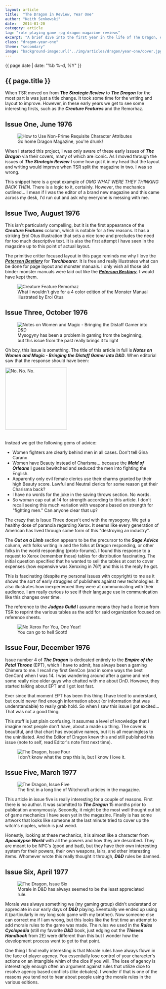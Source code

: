 ```yaml
---
layout: article
title:  "The Dragon in Review, Year One"
author: "Keith Senkowski"
date:   2014-01-20
category: article
tag: "role playing game rpg dragon magazine reviews"
excerpt: "A brief dive into the first year in the life of The Dragon, or Dragon Magazine as I came to know it as a teenager."
class: "dragon-year-one"
theme: "secondary"
image: "background-image:url('../img/articles/dragon/year-one/cover.jpg');"
---
```

<section class="header" style="{{page.image}}">
	<div class="content">
	<aside class="span-3 col empty"></aside>
	<div class="span-6 col">
		<p class="post-meta">{{ page.date | date: "%b %-d, %Y" }}</p>
		<h1>{{ page.title }}</h1>
		<p>When TSR moved on from <strong><em>The Strategic Review</em></strong> to <strong><em>The Dragon</em></strong> for the most part is was just a title change. It took some time for the writing and layout to improve. However, in these early years we get to see some interesting firsts, such as the <strong><em>Creature Features</em></strong> and the Remorhaz.</p>
	</div>
	<aside class="span-3 col empty"></aside>	
	</div>
</section>
<section class="review continued">
	<div class="content gutters">
		<div class="span-1 col empty"></div>
		<div class="span-6 col">
			<h2>Issue One, June 1976</h2>
		</div>
		<div class="span-5 col empty"></div>
	</div>
	<div class="content gutters">
		<div class="span-1 col empty"></div>
		<aside class="span-5 col">
			<figure>
				<img src="{{ site.baseurl }}/img/loading.gif" data-src="{{ site.baseurl }}/img/articles/dragon/year-one/dragon01.png" alt="How to Use Non-Prime Requisite Character Attributes"/>
				<figcaption>Go home Dragon Magazine, you're drunk!</figcaption>
			</figure>
		</aside>	
		<div class="span-5 col">
			<p>When I started this project, I was only aware of these early issues of <strong><em>The Dragon</em></strong> via their covers, many of which are iconic. As I moved through the issues of <strong><em>The Strategic Review</em></strong> I some how got it in my head that the layout and writing would improve when TSR split the magazine in two. I was so wrong.</p>
			<p>This snippet here is a great example of <em>OMG WHAT WERE THEY THINKING BACK THEN</em>. There is a logic to it, certainly. However, the mechanics outlined... I mean if I was the editor of a brand new magazine and this came across my desk, I'd run out and ask why everyone is messing with me.</p>
		</div>
		<div class="span-1 col empty"></div>
	</div>
	<div class="divider"></div>	
</section>
<section class="review continued">
	<div class="content gutters">
		<div class="span-1 col empty"></div>
		<div class="span-6 col">
			<h2>Issue Two, August 1976</h2>
		</div>
		<div class="span-5 col empty"></div>
	</div>
	<div class="content gutters">
		<div class="span-1 col empty"></div>
		<div class="span-5 col">
			<p>This isn't particularly compelling, but it is the first appearance of the <strong><em>Creature Features</em></strong> column, which is notable for a few reasons. It has a striking Erol Otus illustration that sets a nice tone and precludes the need for too much descriptive text. It is also the first attempt I have seen in the magazine up to this point of actual layout.</p>
			<p>The primitive critter focused layout in this page reminds me why I love the <strong><em><a href="https://www.burningwheel.com/store/index.php/the-petersen-bestiary-volume.html" target="_blank">Peterson Bestiary</a></em></strong> for <strong><em>Torchbearer</em></strong>. It is free and really illustrates what can be done for page layout and monster manuals. I only wish all those old binder monster manuals were laid out like the <strong><em><a href="https://www.burningwheel.com/store/index.php/the-petersen-bestiary-volume.html" target="_blank">Peterson Bestiary</a></em></strong>. I would have kept them.</p>
		</div>
		<aside class="span-5 col">
			<figure>
				<img src="{{ site.baseurl }}/img/loading.gif" data-src="{{ site.baseurl }}/img/articles/dragon/year-one/remorhaz.jpg" alt="Creature Feature Remorhaz"/>
				<figcaption>What I wouldn't give for a 4 color edition of the Monster Manual illustrated by Erol Otus</figcaption>
			</figure>
		</aside>	
		<div class="span-1 col empty"></div>
	</div>
	<div class="divider"></div>	
</section>
<section class="review continued">
	<div class="content gutters">
		<div class="span-1 col empty"></div>
		<div class="span-6 col">
			<h2>Issue Three, October 1976</h2>
		</div>
		<div class="span-5 col empty"></div>
	</div>
	<div class="content gutters">
		<div class="span-1 col empty"></div>
		<aside class="span-5 col">
			<figure>
				<img src="{{ site.baseurl }}/img/loading.gif" data-src="{{ site.baseurl }}/img/articles/dragon/year-one/dragon03_x1.png" alt="Notes on Women and Magic - Bringing the Distaff Gamer into D&amp;D"/>
				<figcaption>Mysogyny has been a problem in gaming from the beginning, but this issue from the past really brings it to light</figcaption>
			</figure>
		</aside>	
		<div class="span-5 col">
			<p>Oh boy, this issue is something. The title of this article in full is <strong><em>Notes on Women and Magic - Bringing the Distaff Gamer into D&amp;D</em></strong>. When editorial saw that the response should have been:</p>
			<img src="{{ site.baseurl }}/img/loading.gif" data-src="{{ site.baseurl }}/img/articles/dragon/year-one/john-stewart.gif" alt="No. No. No." width="200" style="margin-bottom:20px"/>
			<p>Instead we get the following gems of advice:</p>
			<ul class="spaced-list">
				<li>Women fighters are clearly behind men in all cases. Don't tell Gina Carano.</li>
				<li>Women have Beauty instead of Charisma... because the <strong><em>Maid of Orleans</em></strong> I guess bewitched and seduced the men into fighting the English.</li>
				<li>Apparently only evil female clerics use their charms granted by their high Beauty score. Lawful and Neutral clerics for some reason get their Charisma back?</li>
				<li>I have no words for the joke in the saving throws section. No words.</li>
				<li>So woman cap out at 14 for strength according to this article. I don't recall seeing this much variation with weapons based on strength for "fighting men." Can anyone clear that up?</li>
			</ul>
		</div>
		<div class="span-1 col empty"></div>
	</div>
	<div class="content gutters">
		<div class="span-1 col empty"></div>
		<div class="span-5 col">
			<p>The crazy that is Issue Three doesn't end with the mysogony. We get a healthy dose of paranoia regarding Xerox. It seems like every generation of American has lived through some form of this "destroying an industry".</p>
			<p>The <strong><em>Out on a Limb</em></strong> section appears to be the precursor to the <strong><em>Sage Advice</em></strong> column, with folks writing in and the folks at Dragon responding, or other folks in the world responding (proto-forums). I found this response to a request to Xerox (remember those)  tables for distribution fascinating. The initial question specified that he wanted to sell the tables at cost to cover expenses (how expensive was Xeroxing in 76?) and this is the reply he got.</p>
			<p>This is fascinating (despite my personal issues with copyright) to me as it shows the sort of early struggles of publishers against new technologies. It also illustrates how inexperienced they were at communicating with their audience. I am really curious to see if their language use in communication like this changes over time.</p>
			<p>The reference to the <strong><em>Judges Guild</em></strong> I assume means they had a license from TSR to reprint the various tables as the add for said organization focused on reference sheets.</p>
		</div>
		<aside class="span-5 col">
			<figure>
				<img src="{{ site.baseurl }}/img/loading.gif" data-src="{{ site.baseurl }}/img/articles/dragon/year-one/dragon03_x2.png" alt="No Xerox For You, One Year!"/>
				<figcaption>You can go to hell Scott!</figcaption>
			</figure>
		</aside>	
		<div class="span-1 col empty"></div>
	</div>
	<div class="divider"></div>	
</section>
<section class="review continued">
	<div class="content gutters">
		<div class="span-1 col empty"></div>
		<div class="span-6 col">
			<h2>Issue Four, December 1976</h2>
		</div>
		<div class="span-5 col empty"></div>
	</div>
	<div class="content gutters">
		<div class="span-1 col empty"></div>
		<div class="span-5 col">
			<p>Issue number 4 of <strong><em>The Dragon</em></strong> is dedicated entirely to the <strong><em>Empire of the Petal Throne</em></strong> (EPT), which I have to admit, has always been a gaming Chimera to me. I recall my first GenCon (and in some ways the best GenCon) when I was 14. I was wandering around after a game and met some really nice older guys who chatted with me about DnD. However, they started talking about EPT and I got lost fast.</p>
			<p>Ever since that moment EPT has been this thing I have tried to understand, but could never find enough information about (or information that was understandable) to really grab hold. So when I saw this issue I got excited... That was not a good thing.</p>
			<p>This stuff is just plain confusing. It assumes a level of knowledge that I imagine most people don't have, about a made up thing. The cover is beautiful, and that chart has evocative names, but it is all meaningless to the uninitiated. And the Editor of Dragon knew this and still published this issue (note to self, read Editor's note first next time).</p>
		</div>
		<aside class="span-5 col">
			<figure>
				<img src="{{ site.baseurl }}/img/loading.gif" data-src="{{ site.baseurl }}/img/articles/dragon/year-one/dragon04.jpg" alt="The Dragon, Issue Four"/>
				<figcaption>I don't know what the crap this is, but I know I love it.</figcaption>
			</figure>
		</aside>	
		<div class="span-1 col empty"></div>
	</div>
	<div class="divider"></div>	
</section>
<section class="review continued">
	<div class="content gutters">
		<div class="span-1 col empty"></div>
		<div class="span-6 col">
			<h2>Issue Five, March 1977</h2>
		</div>
		<div class="span-5 col empty"></div>
	</div>
	<div class="content gutters">
		<div class="span-1 col empty"></div>
		<aside class="span-5 col">
			<figure>
				<img src="{{ site.baseurl }}/img/loading.gif" data-src="{{ site.baseurl }}/img/articles/dragon/year-one/dragon05.png" alt="The Dragon, Issue Five"/>
				<figcaption>The first in a long line of Witchcraft articles in the magazine.</figcaption>
			</figure>
		</aside>	
		<div class="span-5 col">
			<p>This article in issue five is really interesting for a couple of reasons. First there is no author. It was submitted to <strong><em>The Dragon</em></strong> 15 months prior to publication anonymously. Secondly, it might be the most well thought out bit of game mechanics I have seen yet in the magazine. Finally is has some artwork that looks like someone at the last minute tried to cover up the witch's nipples, which is just weird.</p>
			<p>Honestly, looking at these mechanics, it is almost like a character from <strong><em>Apocalypse World</em></strong> with all the powers and how they are described. They are meant to be NPC's (good and bad), but they have their own interesting system for their powers, their own weapons, lairs, and other interesting items. Whomever wrote this really thought it through, <strong><em>D&amp;D</em></strong> rules be damned.</p>
		</div>
		<div class="span-1 col empty"></div>
	</div>
	<div class="divider"></div>	
</section>
<section class="review continued">
	<div class="content gutters">
		<div class="span-1 col empty"></div>
		<div class="span-6 col">
			<h2>Issue Six, April 1977</h2>
		</div>
		<div class="span-5 col empty"></div>
	</div>
	<div class="content gutters">
		<div class="span-1 col empty"></div>
		<aside class="span-5 col">
			<figure>
				<img src="{{ site.baseurl }}/img/loading.gif" data-src="{{ site.baseurl }}/img/articles/dragon/year-one/dragon06.png" alt="The Dragon, Issue Six"/>
				<figcaption>Morale in D&amp;D has always seemed to be the least appreciated rule.</figcaption>
			</figure>
		</aside>	
		<div class="span-5 col">
			<p>Morale was always something we (my gaming group) didn't understand or appreciate in our early days of <strong><em>D&amp;D</em></strong> playing. Eventually we ended up using it (particularly in my long solo game with my brother). Now someone else can correct me if I am wrong, but this looks like the first time an attempt to add morale rules to the game was made. The rules we used in the <strong><em>Rules Cyclopedia</em></strong> (still my favorite <strong><em>D&amp;D</em></strong> book, just edging out the <strong><em>Thieves Handbook</em></strong> from 2E) were different than this but I wonder how the development process went to get to that point.</p>
			<p>One thing I find really interesting is that Morale rules have always flown in the face of player agency. You essentially lose control of your character's actions on an intangible whim of the dice if you will. The lose of agency is interestingly enough often an argument against rules that utilize dice to resolve agency based conflicts (like debates). I wonder if that is one of the reasons you tend not to hear about people using the morale rules in the various editions.</p>
		</div>
		<div class="span-1 col empty"></div>
	</div>
	<div class="divider"></div>	
</section>
